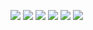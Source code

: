 <img src="http://www.wlkf.com/wp-content/uploads/2017/04/bigstock-Do-It-Yourself-DIY-business-1112913981-300x200.jpg"></img>
<img src="https://diy.sndimg.com/content/dam/images/diy/fullset/2016/Jan/21/0/Original_Emily-Fazio_valentines-day-striped-ombre-candle-diy_hero-candles-2.jpg.rend.hgtvcom.616.462.suffix/1453408306138.jpeg"></img>
<img src="https://cms-tc.pbskids.org/NCAT-DIY-Slime-Thumbnail-308x231.jpg?mtime=20171003143307"></img>
<img src="https://encrypted-tbn0.gstatic.com/images?q=tbn:ANd9GcRX6YLbEqGK7YFMWmdccxQPSRUOdBB8Zjoyr9l3FPpCFRzn587k"></img>
<img src="https://i.etsystatic.com/17983845/d/il/7af6c2/1540663916/il_340x270.1540663916_pnr5.jpg?version=0"></img>
<img src="http://soapdelinews.com/wp-content/uploads/2016/05/odor-neutralizing-candle-diy-500x395.jpg"></img>
